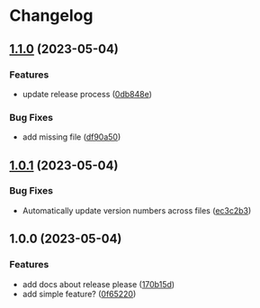 # Changelog

## [1.1.0](https://github.com/christopherhex/gh-actions-playground/compare/v1.0.1...v1.1.0) (2023-05-04)


### Features

* update release process ([0db848e](https://github.com/christopherhex/gh-actions-playground/commit/0db848e1b9d1a8df932f58b684d0b6b09bf4a9d2))


### Bug Fixes

* add missing file ([df90a50](https://github.com/christopherhex/gh-actions-playground/commit/df90a50bb8f27d94c0568a439fe70535d0a8944d))

## [1.0.1](https://github.com/christopherhex/gh-actions-playground/compare/v1.0.0...v1.0.1) (2023-05-04)


### Bug Fixes

* Automatically update version numbers across files ([ec3c2b3](https://github.com/christopherhex/gh-actions-playground/commit/ec3c2b328baf2a658646a7923de2de683ae3a61c))

## 1.0.0 (2023-05-04)


### Features

* add docs about release please ([170b15d](https://github.com/christopherhex/gh-actions-playground/commit/170b15d1d8ce9069ec29bb56867c2a0c8822b8a1))
* add simple feature? ([0f65220](https://github.com/christopherhex/gh-actions-playground/commit/0f652206a07e8b69ce18e53098d5d50bd330e04a))
